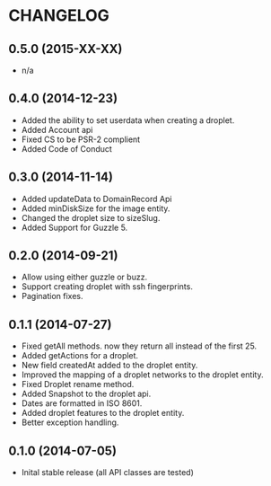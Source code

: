 CHANGELOG
=========

0.5.0 (2015-XX-XX)
------------------

- n/a

0.4.0 (2014-12-23)
------------------

- Added the ability to set userdata when creating a droplet.
- Added Account api
- Fixed CS to be PSR-2 complient
- Added Code of Conduct

0.3.0 (2014-11-14)
------------------

- Added updateData to DomainRecord Api
- Added minDiskSize for the image entity.
- Changed the droplet size to sizeSlug.
- Added Support for Guzzle 5.

0.2.0 (2014-09-21)
------------------

- Allow using either guzzle or buzz.
- Support creating droplet with ssh fingerprints.
- Pagination fixes.

0.1.1 (2014-07-27)
------------------

- Fixed getAll methods. now they return all instead of the first 25.
- Added getActions for a droplet.
- New field createdAt added to the droplet entity.
- Improved the mapping of a droplet networks to the droplet entity.
- Fixed Droplet rename method.
- Added Snapshot to the droplet api.
- Dates are formatted in ISO 8601.
- Added droplet features to the droplet entity.
- Better exception handling.

0.1.0 (2014-07-05)
------------------

- Inital stable release (all API classes are tested)
